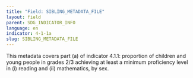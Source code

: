 ```yaml
---
title: "Field: SIBLING_METADATA_FILE"
layout: field
parent: SDG_INDICATOR_INFO
language: en
indicator: 4-1-1a
slug: SIBLING_METADATA_FILE
---
```

This metadata covers part (a) of indicator 4.1.1: proportion of children and young people in grades 2/3 achieving at least a minimum proficiency level in (i) reading and (ii) mathematics, by sex.